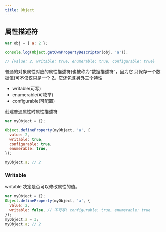 ```yaml
---
title: Object
---
```


## 属性描述符

```js
var obj = { a: 2 };

console.log(Object.getOwnPropertyDescriptor(obj, 'a'));

// {value: 2, writable: true, enumerable: true, configurable: true}
```

普通的对象属性对应的属性描述符(也被称为“数据描述符”，因为它 只保存一个数据值)可不仅仅只是一个 2。它还包含另外三个特性

- writable(可写)
- enumerable(可枚举)
- configurable(可配置)

创建普通属性时属性描述符

```js
var myObject = {};

Object.defineProperty(myObject, 'a', {
  value: 2,
  writable: true,
  configurable: true,
  enumerable: true,
});

myObject.a; // 2
```

### Writable

writable 决定是否可以修改属性的值。

```js
var myObject = {};
Object.defineProperty(myObject, 'a', {
  value: 2,
  writable: false, // 不可写! configurable: true, enumerable: true
});
myObject.a = 3;
myObject.a; // 2
```
